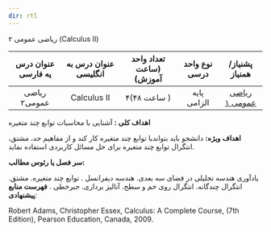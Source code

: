 ```yaml
---
dir: rtl
---
```

ریاضی عمومی ۲ (Calculus II)


|عنوان درس یه فارسی|عنوان درس به انگلیسی|تعداد واحد (ساعت آموزش)|نوع واحد درسی|پشنیاز/همنیاز|
|:-:|:-:|:-:|:-:|:-:|
|ریاضی عمومی۲ | Calculus II | ۴(۴۸ ساعت ) | پایه الزامی|<a href="https://hackmd.io/@mi9DyCHBTBysBcPECILFaA/calculusI">ریاضی عمومی ۱</a>

**اهداف کلی :**  آشنایی با محاسبات توابع چند متغیره 

**اهداف ویژه:** دانشجو باید بتواندبا توابع چند متغیره کار کند و از مفاهیم حد، مشتق، انتگرال توابع چند متغیره برای حل مسائل کاربردی استفاده نماید.

**سر فصل یا رئوس مطالب:** 

یادآوری هندسه تحلیلی در فضای سه بعدی. هندسه دیفرانسل . توابع چند متغیره. مشتق. انتگرال چندگانه. انتگرال روی خم و سطح. آنالیز برداری. جبرخطی . 
**فهرست منابع پیشنهادی**:

Robert Adams, Christopher Essex, Calculus: A Complete Course, (7th Edition), Pearson Education, Canada, 2009.

